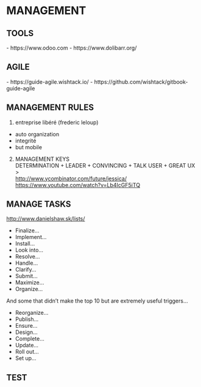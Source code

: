 <h1>MANAGEMENT</h1>

<h2>TOOLS</h2>
- https://www.odoo.com
- https://www.dolibarr.org/

<h2>AGILE</h2>
- https://guide-agile.wishtack.io/
- https://github.com/wishtack/gitbook-guide-agile

<h2>MANAGEMENT RULES</h2>
<ol>
<li>entreprise libéré (frederic leloup)</li>
</ol>
<ul>
<li>auto organization</li>
<li>integrité</li>
<li>but mobile</li>
</ul>
<ol start="2">
<li>MANAGEMENT KEYS<br>
DETERMINATION + LEADER + CONVINCING + TALK USER + GREAT UX ><br>
<a href="http://www.ycombinator.com/future/jessica/">http://www.ycombinator.com/future/jessica/</a><br>
<a href="https://www.youtube.com/watch?v=Lb4IcGF5iTQ">https://www.youtube.com/watch?v=Lb4IcGF5iTQ</a></li>
</ol>
<h2>MANAGE TASKS</h2>
<p><a href="http://www.danielshaw.sk/lists/">http://www.danielshaw.sk/lists/</a></p>
<ul>
<li>Finalize…</li>
<li>Implement…</li>
<li>Install…</li>
<li>Look into…</li>
<li>Resolve…</li>
<li>Handle…</li>
<li>Clarify…</li>
<li>Submit…</li>
<li>Maximize…</li>
<li>Organize…</li>
</ul>
<p>And some that didn’t make the top 10 but are extremely useful triggers…</p>
<ul>
<li>Reorganize…</li>
<li>Publish…</li>
<li>Ensure…</li>
<li>Design…</li>
<li>Complete…</li>
<li>Update…</li>
<li>Roll out…</li>
<li>Set up…</li>
</ul>
<h2>TEST</h2>